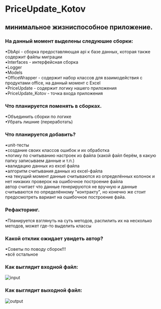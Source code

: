 # PriceUpdate_Kotov
## минимальное жизниспособное приложение.

### На данный момент выделены следуюшие сборки:  
  •DbApi - сборка предоставляющая api к базе данных, которая также содержит файлы миграции  
  •Interfaces - интерфейсная сборка  
  •Logger  
  •Models  
  •OfficeWrapper - содержит набор классов для взаимодействия с продуктами office, на данный момент с Excel  
  •PriceUpdate - содержит логику нашего приложения  
  •PriceUpdate_Kotov - точка входа приложения  
    
### Что планируется поменять в сборках.  
  •Объединить сборки по логике  
  •Убрать лишние (переработать)  
    
### Что планируется добавить?  
  •unit-тесты  
  •создание своих классов ошибок и их обработка  
  •логику по считыванию настроек из файла (какой файл берём, в какую папку записываем данные и т.п.)  
  •валидацию данных из excel файла  
  •алгоритм считывания данных из excel-файла  
    •на текущий момент данные считываются из определённых колонок и нет никаких проверок на ошибочное построение файла  
      автор считает что данные генерируются не вручную и данные считываются по определённому "контракту", но конечно же стоит  
      предосмотреть вариант на ошибочное построение файа.  
  
### Рефакторинг.  
  •Планируется взглянуть на суть методов, распилить их на несколько методов, может где-то выделить классы  

### Какой отклик ожидает увидеть автор?  
  •Советы по поводу сборок!!!  
  •всё остальное  
  
### Как выглядит входной файл:  
![input](C:\Users\User\Pictures\input.PNG)  

### Как выглядит выходной файл:  
![output](C:\Users\User\Pictures\output.PNG)


